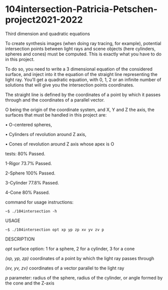 # 104intersection-Patricia-Petschen-project2021-2022
Third dimension and quadratic equations

To create synthesis images (when doing ray tracing, for example), potential intersection points between
light rays and scene objects (here cylinders, spheres and cones) must be computed. This is exactly what
you have to do in this project.

To do so, you need to write a 3 dimensional equation of the considered surface, and inject into it the equation of the straight line representing the light ray. You’ll get a quadratic equation, with 0, 1, 2 or an infinite
number of solutions that will give you the intersection points coordinates.

The straight line is defined by the coordinates of a point by which it passes through and the coordinates of
a parallel vector.

O being the origin of the coordinate system, and X, Y and Z the axis, the surfaces that must be handled
in this project are:

• O-centered spheres,

• Cylinders of revolution around Z axis,

• Cones of revolution around Z axis whose apex is O


tests: 80% Passed.

1-Rigor 73.7% Passed.

2-Sphere 100% Passed.

3-Cylinder 77.8% Passed.

4-Cone 80% Passed.



command for usage instructions:

    ~$ ./104intersection -h


USAGE

    ~$ ./104intersection opt xp yp zp xv yv zv p


DESCRIPTION

*opt*     surface option: 1 for a sphere, 2 for a cylinder, 3 for a cone

*(xp, yp, zp)*    coordinates of a point by which the light ray passes through

*(xv, yv, zv)*    coordinates of a vector parallel to the light ray

*p*    parameter: radius of the sphere, radius of the cylinder, or angle formed by the cone and the Z-axis
